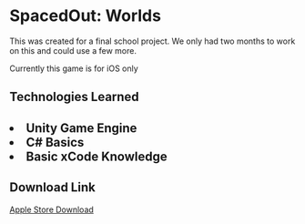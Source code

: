 <h1>SpacedOut: Worlds</h1>
<p>This was created for a final school project. We only had two months to work on this and could use a few more.</p>
<p>Currently this game is for iOS only</p>
  <h2>Technologies Learned<h2>
    <li>Unity Game Engine</li>
    <li>C# Basics</li>
    <li>Basic xCode Knowledge</li>
    <h2>Download Link</h2>
      <a href = https://apps.apple.com/iq/app/spaced-out-worlds/id1618551994>Apple Store Download</a>
